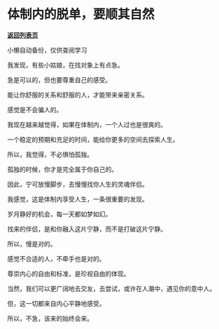 # 体制内的脱单，要顺其自然

[**返回列表页**](/gzh/费曼的小茶馆)

小懒自动备份，仅供查阅学习

我发现，有些小姑娘，在找对象上有点急。

  

急是可以的，但也要尊重自己的感受。

  

能让你舒服的关系和舒服的人，才能带来亲密关系。

  

感觉是不会骗人的。

  

我现在越来越觉得，如果在体制内，一个人过也是很爽的。

  

一个稳定的预期和充足的时间，能给你更多的空间去探索人生。

  

所以，我觉得，不必惧怕孤独。

  

孤独的时候，你才是完全属于你自己的。

  

因此，宁可放慢脚步，去慢慢找你人生的灵魂伴侣。

  

我感觉，这是体制内享受人生，一条很重要的发现。

  

岁月静好的机会，每一天都如梦如幻。

  

找来的伴侣，是和你融入这片宁静，而不是打破这片宁静。

  

所以，慢是对的。

  

感觉不合适的人，不牵手也是对的。

  

尊崇内心的自由和标准，是珍视自由的体现。

  

当然，我们可以更广阔地去交友，去尝试，或许在人潮中，遇见你的意中人。

  

但，这一切都来自内心平静地感受。

  

所以，不急，该来的始终会来。

